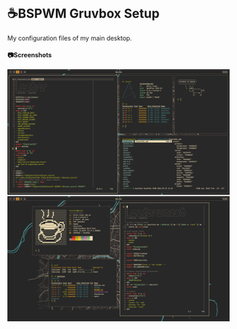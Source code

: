 # ☕BSPWM Gruvbox Setup
My configuration files of my main desktop.

#### 📷Screenshots
![screenshot](screenshot.png)
![neofetch](neofetch.png)
